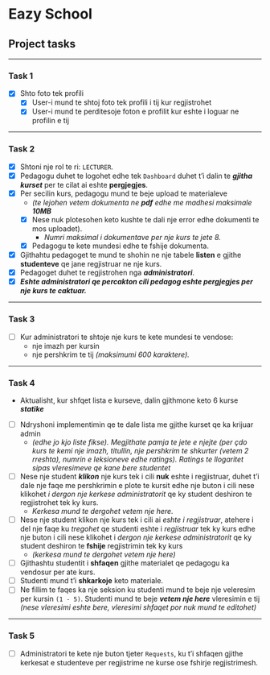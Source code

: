 # Eazy School

## Project tasks

---

### Task 1

- [x] Shto foto tek profili
    - [x] User-i mund te shtoj foto tek profili i tij kur regjistrohet
    - [x] User-i mund te perditesoje foton e profilit kur eshte i loguar ne profilin e tij

---

### Task 2

- [x] Shtoni nje rol te ri: `LECTURER`.
- [x] Pedagogu duhet te logohet edhe tek `Dashboard` duhet t’i
  dalin te _**gjitha kurset**_ per te cilat ai eshte **pergjegjes**.
- [X] Per secilin kurs, pedagogu mund te beje
  upload te materialeve
    - _(te lejohen vetem dokumenta ne **pdf** edhe me madhesi maksimale
      **10MB**_
    - [X] Nese nuk plotesohen keto kushte te dali nje error edhe dokumenti te mos uploadet).
        - _Numri maksimal i dokumentave per nje kurs te jete 8._
    - [X] Pedagogu te kete mundesi edhe te fshije dokumenta.
- [x] Gjithahtu pedagoget te mund te shohin ne nje tabele **listen** e gjithe
  **studenteve** qe jane regjistruar ne nje kurs.
- [x] Pedagoget duhet te regjistrohen nga **_administratori_**.
- [x]  _**Eshte administratori qe percakton cili pedagog eshte pergjegjes per nje kurs te caktuar.**_

---

### Task 3

- [ ] Kur administratori te shtoje nje kurs te kete mundesi te vendose:
    - nje imazh per kursin
    - nje pershkrim te tij _(maksimumi 600 karaktere)._

---

### Task 4

- Aktualisht, kur shfqet lista e kurseve, dalin gjithmone keto 6 kurse _**statike**_
- [ ] Ndryshoni implementimin qe te dale lista me gjithe kurset qe ka krijuar admin
    - _(edhe jo kjo liste fikse). Megjithate pamja te jete e njejte (per çdo kurs te kemi nje imazh, titullin, nje
      pershkrim
      te shkurter (vetem 2 rreshta), numrin e leksioneve edhe ratings). Ratings te llogaritet sipas
      vleresimeve qe kane bere studentet_
- [ ] Nese nje student **_klikon_** nje kurs tek i cili **nuk** eshte i regjistruar, duhet t’i dale nje faqe
  me pershkrimin e plote te kursit edhe nje buton i cili nese klikohet _i dergon nje kerkese
  administratorit_ qe ky student deshiron te regjistrohet tek ky kurs.
    - _Kerkesa mund te dergohet vetem nje here._
- [ ] Nese nje student klikon nje kurs tek i cili ai _eshte i regjistruar_, atehere i del nje faqe ku
  _tregohet_ qe studenti eshte i _regjistruar_ tek ky kurs edhe nje buton i cili nese klikohet i
  _dergon nje kerkese administratorit_ qe ky student deshiron te **fshije** regjistrimin tek ky
  kurs
    - _(kerkesa mund te dergohet vetem nje here)_
- [ ] Gjithashtu studentit i **shfaqen** gjithe materialet qe pedagogu ka vendosur per
  ate kurs.
- [ ] Studenti mund t’i **shkarkoje** keto materiale.
- [ ] Ne fillim te faqes ka nje seksion ku studenti mund te beje nje veleresim per
  kursin `(1 - 5)`. Studenti mund te beje **_vetem nje here_** vleresimin e tij _(nese
  vleresimi eshte bere, vleresimi shfaqet por nuk mund te editohet)_

---

### Task 5

- [ ] Administratori te kete nje buton tjeter `Requests`, ku t’i shfaqen gjithe kerkesat e
  studenteve per regjistrime ne kurse ose fshirje regjistrimesh.